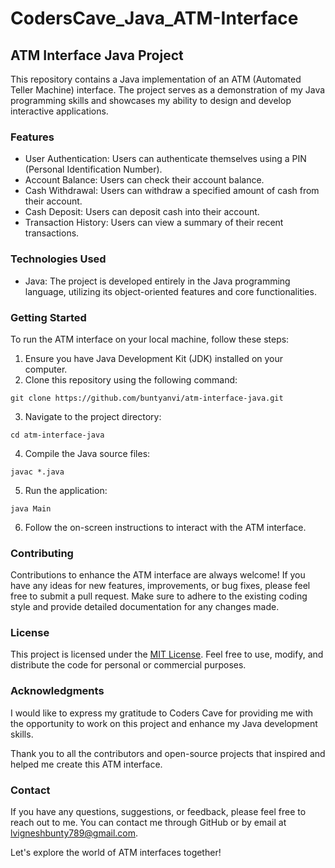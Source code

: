 # CodersCave_Java_ATM-Interface
## ATM Interface Java Project

This repository contains a Java implementation of an ATM (Automated Teller Machine) interface. The project serves as a demonstration of my Java programming skills and showcases my ability to design and develop interactive applications.

### Features

- User Authentication: Users can authenticate themselves using a PIN (Personal Identification Number).
- Account Balance: Users can check their account balance.
- Cash Withdrawal: Users can withdraw a specified amount of cash from their account.
- Cash Deposit: Users can deposit cash into their account.
- Transaction History: Users can view a summary of their recent transactions.

### Technologies Used

- Java: The project is developed entirely in the Java programming language, utilizing its object-oriented features and core functionalities.

### Getting Started

To run the ATM interface on your local machine, follow these steps:

1. Ensure you have Java Development Kit (JDK) installed on your computer.
2. Clone this repository using the following command:

```shell
git clone https://github.com/buntyanvi/atm-interface-java.git
```

3. Navigate to the project directory:

```shell
cd atm-interface-java
```

4. Compile the Java source files:

```shell
javac *.java
```

5. Run the application:

```shell
java Main
```

6. Follow the on-screen instructions to interact with the ATM interface.

### Contributing

Contributions to enhance the ATM interface are always welcome! If you have any ideas for new features, improvements, or bug fixes, please feel free to submit a pull request. Make sure to adhere to the existing coding style and provide detailed documentation for any changes made.

### License

This project is licensed under the [MIT License](LICENSE). Feel free to use, modify, and distribute the code for personal or commercial purposes.

### Acknowledgments

I would like to express my gratitude to Coders Cave for providing me with the opportunity to work on this project and enhance my Java development skills.

Thank you to all the contributors and open-source projects that inspired and helped me create this ATM interface.

### Contact

If you have any questions, suggestions, or feedback, please feel free to reach out to me. You can contact me through GitHub or by email at [lvigneshbunty789@gmail.com](mailto:lvigneshbunty789@gmail.com).

Let's explore the world of ATM interfaces together!
